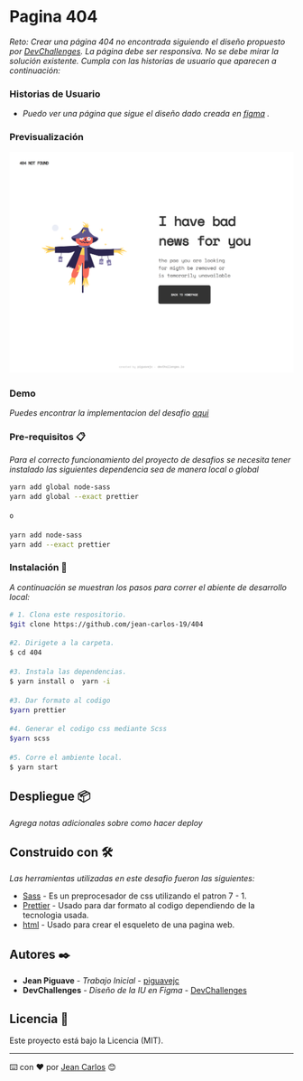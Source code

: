 # Pagina 404 

_Reto: Crear una página 404 no encontrada siguiendo el diseño propuesto por [DevChallenges](https://devchallenges.io/challenges/wBunSb7FPrIepJZAg0sY). La página debe ser responsiva. No se debe mirar la solución existente. Cumpla con las historias de usuario que aparecen a continuación:_

### Historias de Usuario
- _Puedo ver una página que sigue el diseño dado creada en [figma](https://www.figma.com/file/QeKWLNhB13zDjJzqR22TKE) ._

### Previsualización 
![imagen](https://github.com/jean-carlos-19/404/blob/master/capturas/escritorio.png)

### Demo
_Puedes encontrar la implementacion del desafio [aqui](https://jc-404-not-found.onrender.com/)_

### Pre-requisitos 📋

_Para el correcto funcionamiento del proyecto de desafios se necesita tener instalado las siguientes dependencia sea de manera local o global_

```bash
yarn add global node-sass
yarn add global --exact prettier

o

yarn add node-sass
yarn add --exact prettier
```

### Instalación 🔧

_A continuación se muestran los pasos para correr el abiente de desarrollo local:_

```bash
# 1. Clona este respositorio.
$git clone https://github.com/jean-carlos-19/404

#2. Dirigete a la carpeta. 
$ cd 404

#3. Instala las dependencias.
$ yarn install o  yarn -i

#3. Dar formato al codigo 
$yarn prettier

#4. Generar el codigo css mediante Scss 
$yarn scss

#5. Corre el ambiente local.
$ yarn start
```

## Despliegue 📦

_Agrega notas adicionales sobre como hacer deploy_

## Construido con 🛠️

_Las herramientas utilizadas en este desafio fueron las siguientes:_

* [Sass](https://sass-lang.com/guide) - Es un preprocesador de css utilizando el patron 7 - 1.
* [Prettier](https://prettier.io/docs/en/index.html) - Usado para dar formato al codigo dependiendo de la tecnologia usada.
* [html](https://developer.mozilla.org/es/docs/Web/HTML/Reference) - Usado para crear el esqueleto de una pagina web.


## Autores ✒️

* **Jean Piguave** - *Trabajo Inicial* - [piguavejc](https://github.com/villanuevand)
* **DevChallenges** - *Diseño de la IU en Figma* - [DevChallenges](https://github.com/jean-carlos-19)

## Licencia 📄

Este proyecto está bajo la Licencia (MIT).




---
⌨️ con ❤️ por [Jean Carlos](https://github.com/jean-carlos-19) 😊

